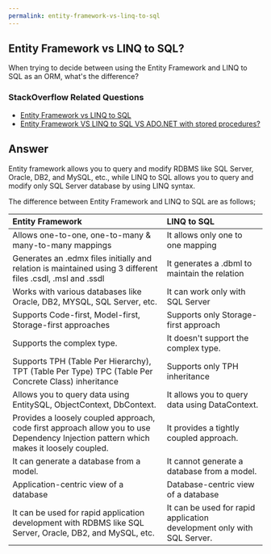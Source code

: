 ```yaml
---
permalink: entity-framework-vs-linq-to-sql
---
```


## Entity Framework vs LINQ to SQL? 

When trying to decide between using the Entity Framework and LINQ to SQL as an ORM, what's the difference?

### StackOverflow Related Questions

 - [Entity Framework vs LINQ to SQL](https://stackoverflow.com/questions/8676/entity-framework-vs-linq-to-sql)
 - [Entity Framework VS LINQ to SQL VS ADO.NET with stored procedures?](https://stackoverflow.com/questions/2698151/entity-framework-vs-linq-to-sql-vs-ado-net-with-stored-procedures)

## Answer

Entity framework allows you to query and modify RDBMS like SQL Server, Oracle, DB2, and MySQL, etc., while LINQ to SQL allows you to query and modify only SQL Server database by using LINQ syntax. 

The difference between Entity Framework and LINQ to SQL are as follows;

| Entity Framework                                           | LINQ to SQL                                                    |
|:---------------------------------------------------------- |:---------------------------------------------------------------|
| Allows one-to-one, one-to-many & many-to-many mappings  | It allows only one to one mapping                                 |
| Generates an .edmx files initially and relation is maintained using 3 different files .csdl, .msl and .ssdl  | It generates a .dbml to maintain the relation  |
| Works with various databases like Oracle, DB2, MYSQL, SQL Server, etc. | It can work only with SQL Server                   |
| Supports Code-first, Model-first, Storage-first approaches | Supports only Storage-first approach        
| Supports the complex type.                                 | It doesn't support the complex type.                           |
| Supports TPH (Table Per Hierarchy), TPT (Table Per Type) TPC (Table Per Concrete Class) inheritance | Supports only TPH inheritance
| Allows you to query data using EntitySQL, ObjectContext, DbContext. | It allows you to query data using DataContext.        |
| Provides a loosely coupled approach, code first approach allow you to use Dependency Injection pattern which makes it loosely coupled. | It provides a tightly coupled approach. |
| It can generate a database from a model.                       | It cannot generate a database from a model.                        |
| Application-centric view of a database                     | Database-centric view of a database                            |
| It can be used for rapid application development with RDBMS like SQL Server, Oracle, DB2, and MySQL, etc. | It can be used for rapid application development only with SQL Server. |

